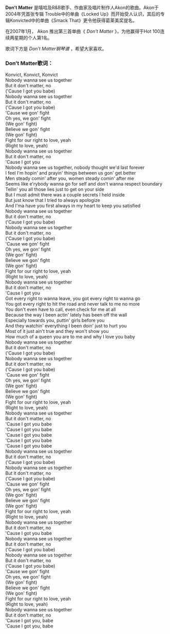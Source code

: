 

**Don’t Matter** 是嘻哈及R&B歌手、作曲家及唱片制作人Akon的歌曲。Akon于2004年凭首张专辑 Trouble中的单曲《Locked
Up》而开始受人认识，其后的专辑Konvicted中的单曲《Smack That》更令他获得葛莱美奖提名。

  
在2007年1月， Akon 推出第三首单曲《 _Don't Matter_ 》，为他赢得于Hot 100连续两星期的个人第1名。

  
歌词下方是 _Don’t Matter钢琴谱_ ，希望大家喜欢。

### Don’t Matter歌词：

Konvict, Konvict, Konvict  
Nobody wanna see us together  
But it don't matter, no  
('Cause I got you babe)  
Nobody wanna see us together  
But it don't matter, no  
('Cause I got you babe)  
'Cause we gon' fight  
Oh yes, we gon' fight  
(We gon' fight)  
Believe we gon' fight  
(We gon' fight)  
Fight for our right to love, yeah  
(Right to love, yeah)  
Nobody wanna see us together  
But it don't matter, no  
'Cause I got you  
Nobody wanna see us together, nobody thought we'd last forever  
I feel I'm hopin' and prayin' things between us gon' get better  
Men steady comin' after you, women steady comin' after me  
Seems like e'rybody wanna go for self and don't wanna respect boundary  
Tellin' you all those lies just to get on your side  
But I must admit there was a couple secrets I held inside  
But just know that I tried to always apologize  
And I'ma have you first always in my heart to keep you satisfied  
Nobody wanna see us together  
But it don't matter, no  
('Cause I got you babe)  
Nobody wanna see us together  
But it don't matter, no  
('Cause I got you babe)  
'Cause we gon' fight  
Oh yes, we gon' fight  
(We gon' fight)  
Believe we gon' fight  
(We gon' fight)  
Fight for our right to love, yeah  
(Right to love, yeah)  
Nobody wanna see us together  
But it don't matter, no  
'Cause I got you  
Got every right to wanna leave, you got every right to wanna go  
You got every right to hit the road and never talk to me no more  
You don't even have to call, even check for me at all  
Because the way I been actin' lately has been off the wall  
Especially towards you, puttin' girls before you  
And they watchin' everything I been doin' just to hurt you  
Most of it just ain't true and they won't show you  
How much of a queen you are to me and why I love you baby  
Nobody wanna see us together  
But it don't matter, no  
('Cause I got you babe)  
Nobody wanna see us together  
But it don't matter, no  
('Cause I got you babe)  
'Cause we gon' fight  
Oh yes, we gon' fight  
(We gon' fight)  
Believe we gon' fight  
(We gon' fight)  
Fight for our right to love, yeah  
(Right to love, yeah)  
Nobody wanna see us together  
But it don't matter, no  
'Cause I got you babe  
'Cause I got you babe  
'Cause I got you babe  
'Cause I got you babe  
'Cause I got you babe  
Nobody wanna see us together  
But it don't matter, no  
('Cause I got you babe)  
Nobody wanna see us together  
But it don't matter, no  
('Cause I got you babe)  
'Cause we gon' fight  
Oh yes, we gon' fight  
(We gon' fight)  
Believe we gon' fight  
(We gon' fight)  
Fight for our right to love, yeah  
(Right to love, yeah)  
Nobody wanna see us together  
But it don't matter, no  
'Cause I got you babe  
Nobody wanna see us together  
But it don't matter, no  
('Cause I got you babe)  
Nobody wanna see us together  
But it don't matter, no  
('Cause I got you babe)  
'Cause we gon' fight  
Oh yes, we gon' fight  
(We gon' fight)  
Believe we gon' fight  
(We gon' fight)  
Fight for our right to love, yeah  
(Right to love, yeah)  
Nobody wanna see us together  
But it don't matter, no  
'Cause I got you, babe  
'Cause I got you, babe

